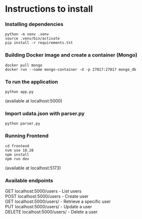# Instructions to install

### Installing dependencies

```
python -m venv .venv
source .venv/bin/activate
pip install -r requirements.txt
```

### Building Docker image and create a container (Mongo)

```
docker pull mongo
docker run --name mongo-container -d -p 27017:27017 mongo_db
```

### To run the application

```
python app.py
```
(available at localhost:5000)



### Import udata.json with parser.py

```
python parser.py
```

### Running Frontend

```
cd frontend
nvm use 18.20 
npm install
npm run dev
```
(available at localhost:5173)


### Available endpoints

GET localhost:5000/users - List users \
POST localhost:5000/users - Create user\
GET localhost:5000/users/<id> - Retrieve a specific user\
PUT localhost:5000/users/<id> - Update a user\
DELETE localhost:5000/users/<id> - Delete a user


